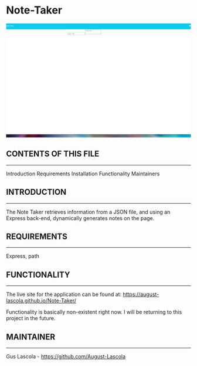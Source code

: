 # Note-Taker

![Alt text](Develop/public/assets/images/ss.png)
## CONTENTS OF THIS FILE
-------------
Introduction
Requirements
Installation
Functionality
Maintainers

## INTRODUCTION
---------------
The Note Taker retrieves information from a JSON file, and using an Express back-end, dynamically generates notes on the page. 

## REQUIREMENTS
--------------
Express, path 


## FUNCTIONALITY
----------------
The live site for the application can be found at: https://august-lascola.github.io/Note-Taker/

Functionality is basically non-existent right now. I will be returning to this project in the future. 

## MAINTAINER
-------------
Gus Lascola - https://github.com/August-Lascola
